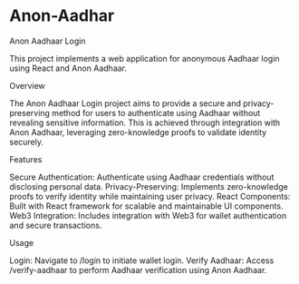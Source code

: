 # Anon-Aadhar
Anon Aadhaar Login

This project implements a web application for anonymous Aadhaar login using React and Anon Aadhaar.

Overview

The Anon Aadhaar Login project aims to provide a secure and privacy-preserving method for users to authenticate using Aadhaar without revealing sensitive information. This is achieved through integration with Anon Aadhaar, leveraging zero-knowledge proofs to validate identity securely.

Features

Secure Authentication: Authenticate using Aadhaar credentials without disclosing personal data.
Privacy-Preserving: Implements zero-knowledge proofs to verify identity while maintaining user privacy.
React Components: Built with React framework for scalable and maintainable UI components.
Web3 Integration: Includes integration with Web3 for wallet authentication and secure transactions.


Usage

Login: Navigate to /login to initiate wallet login.
Verify Aadhaar: Access /verify-aadhaar to perform Aadhaar verification using Anon Aadhaar.


